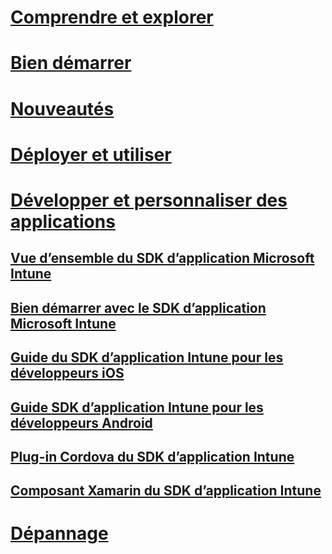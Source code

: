 # [Comprendre et explorer](/intune/understand-explore/introduction-to-microsoft-intune)
# [Bien démarrer](/intune/get-started/what-to-know-before-you-start-microsoft-intune)
# [Nouveautés](/intune/whats-new/whats-new-in-microsoft-intune)
# [Déployer et utiliser](/intune/deploy-use/overview-of-device-and-app-lifecycles-in-microsoft-intune)
# [Développer et personnaliser des applications](intune-app-sdk.md)
## [Vue d’ensemble du SDK d’application Microsoft Intune](intune-app-sdk.md)
## [Bien démarrer avec le SDK d’application Microsoft Intune](intune-app-sdk-get-started.md)
## [Guide du SDK d’application Intune pour les développeurs iOS](intune-app-sdk-ios.md)
## [Guide SDK d’application Intune pour les développeurs Android](intune-app-sdk-android.md)
## [Plug-in Cordova du SDK d’application Intune](intune-app-sdk-cordova.md)
## [Composant Xamarin du SDK d’application Intune](intune-app-sdk-xamarin.md)
# [Dépannage](/intune/troubleshoot/how-to-get-support-for-microsoft-intune)


<!--HONumber=Nov16_HO3-->


